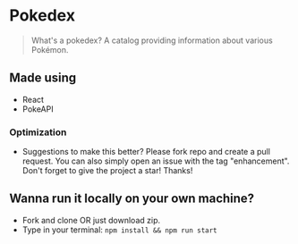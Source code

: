 # Pokedex

> What's a pokedex? A catalog providing information about various Pokémon.

## Made using

- React
- PokeAPI

### Optimization

- Suggestions to make this better? Please fork repo and create a pull request. You can also simply open an issue with the tag "enhancement".
  Don't forget to give the project a star! Thanks!

## Wanna run it locally on your own machine?

- Fork and clone OR just download zip.
- Type in your terminal: `npm install && npm run start`
